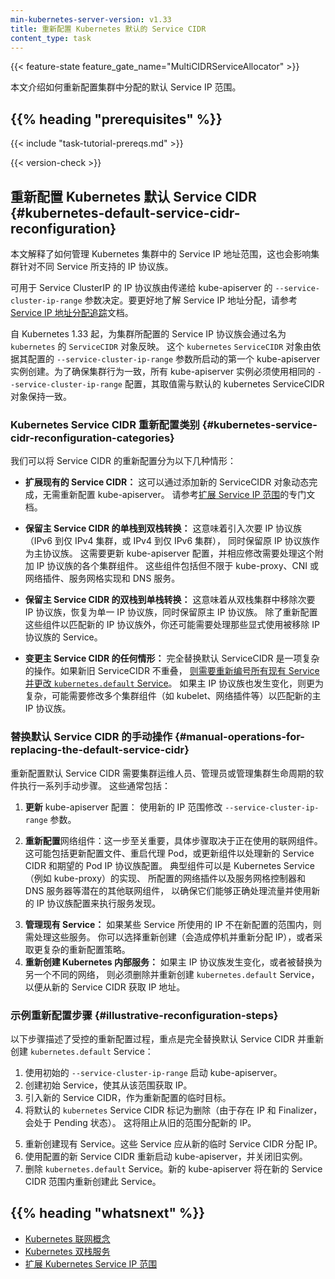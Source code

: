 ```yaml
---
min-kubernetes-server-version: v1.33
title: 重新配置 Kubernetes 默认的 Service CIDR
content_type: task
---
```

<!--
reviewers:
- thockin
- dwinship
min-kubernetes-server-version: v1.33
title: Kubernetes Default Service CIDR Reconfiguration
content_type: task
-->

<!-- overview -->
{{< feature-state feature_gate_name="MultiCIDRServiceAllocator" >}}

<!--
This document shares how to reconfigure the default Service IP range(s) assigned
to a cluster.
-->
本文介绍如何重新配置集群中分配的默认 Service IP 范围。

## {{% heading "prerequisites" %}}

{{< include "task-tutorial-prereqs.md" >}}

{{< version-check >}}

<!-- steps -->

<!--
## Kubernetes Default Service CIDR Reconfiguration

This document explains how to manage the Service IP address range within a
Kubernetes cluster, which also influences the cluster's supported IP families
for Services.
-->
## 重新配置 Kubernetes 默认 Service CIDR   {#kubernetes-default-service-cidr-reconfiguration}

本文解释了如何管理 Kubernetes 集群中的 Service IP 地址范围，这也会影响集群针对不同 Service 所支持的 IP 协议族。

<!--
The IP families available for Service ClusterIPs are determined by the
`--service-cluster-ip-range` flag to kube-apiserver. For a better understanding of Service IP address allocation, refer to the
[Services IP address allocation tracking](https://kubernetes.io/docs/reference/networking/virtual-ips/#ip-address-objects) documentation.
-->
可用于 Service ClusterIP 的 IP 协议族由传递给 kube-apiserver 的 `--service-cluster-ip-range`
参数决定。要更好地了解 Service IP 地址分配，请参考
[Service IP 地址分配追踪](/zh-cn/docs/reference/networking/virtual-ips/#ip-address-objects)文档。

<!--
Since Kubernetes 1.33, the Service IP families configured for the cluster are
reflected by the `ServiceCIDR` object named `kubernetes`. The `kubernetes` `ServiceCIDR`
object is created by the first kube-apiserver instance that starts, based on its
configured `--service-cluster-ip-range` flag. To ensure consistent cluster behavior, all kube-apiserver instances must be configured with the same `--service-cluster-ip-range` values, which must match the default kubernetes ServiceCIDR object.
-->
自 Kubernetes 1.33 起，为集群所配置的 Service IP 协议族会通过名为 `kubernetes` 的 `ServiceCIDR` 对象反映。
这个 `kubernetes` `ServiceCIDR` 对象由依据其配置的 `--service-cluster-ip-range`
参数所启动的第一个 kube-apiserver 实例创建。为了确保集群行为一致，所有 kube-apiserver 实例必须使用相同的
`--service-cluster-ip-range` 配置，其取值需与默认的 kubernetes ServiceCIDR 对象保持一致。

<!--
### Kubernetes Service CIDR Reconfiguration Categories

We can categorize Service CIDR reconfiguration into the following scenarios:
-->
### Kubernetes Service CIDR 重新配置类别   {#kubernetes-service-cidr-reconfiguration-categories}

我们可以将 Service CIDR 的重新配置分为以下几种情形：

<!--
* **Extending the existing Service CIDRs:** This can be done dynamically by
    adding new ServiceCIDR objects without the need of reconfiguration of the
    kube-apiserver. Please refer to the dedicated documentation on
    [Extending Service IP
    Ranges](https://kubernetes.io/docs/tasks/network/extend-service-ip-ranges/).
-->
* **扩展现有的 Service CIDR：**
  这可以通过添加新的 ServiceCIDR 对象动态完成，无需重新配置 kube-apiserver。
  请参考[扩展 Service IP 范围](/zh-cn/docs/tasks/network/extend-service-ip-ranges/)的专门文档。

<!--
* **Single-to-dual-stack conversion preserving the primary service CIDR:** This
    involves introducing a secondary IP family (IPv6 to an IPv4-only cluster, or
    IPv4 to an IPv6-only cluster) while keeping the original IP family as
    primary. This requires an update to the kube-apiserver configuration and a
    corresponding modification of various cluster components that need to handle
    this additional IP family. These components include, but are not limited to,
    kube-proxy, the CNI or network plugin, service mesh implementations, and DNS
    services.
-->
* **保留主 Service CIDR 的单栈到双栈转换：**
  这意味着引入次要 IP 协议族（IPv6 到仅 IPv4 集群，或 IPv4 到仅 IPv6 集群），
  同时保留原 IP 协议族作为主协议族。
  这需要更新 kube-apiserver 配置，并相应修改需要处理这个附加 IP 协议族的各个集群组件。
  这些组件包括但不限于 kube-proxy、CNI 或网络插件、服务网格实现和 DNS 服务。

<!--
* **Dual-to-single conversion preserving the primary service CIDR:** This
    involves removing the secondary IP family from a dual-stack cluster,
    reverting to a single IP family while retaining the original primary IP
    family. In addition to the reconfiguration of the components to match the
    new IP family, you might need to address Services that were explicitly
    configured to use the removed IP family.
-->
* **保留主 Service CIDR 的双栈到单栈转换：**
  这意味着从双栈集群中移除次要 IP 协议族，恢复为单一 IP 协议族，同时保留原主 IP 协议族。
  除了重新配置这些组件以匹配新的 IP 协议族外，你还可能需要处理那些显式使用被移除 IP 协议族的 Service。

<!--
* **Anything that results in changing the primary service CIDR:** Completely
  replacing the default ServiceCIDR is a complex operation. If the new
  ServiceCIDR does not overlap with the existing one, [it will require
  renumbering all existing Services and changing the `kubernetes.default`
  service](#Illustrative Reconfiguration Steps). The case where the primary IP
  family also changes is even more complicated, and may require to change
  multiple cluster components (kubelet, network plugins, etc.) to match the new
  primary IP family.
-->
* **变更主 Service CIDR 的任何情形：**
  完全替换默认 ServiceCIDR 是一项复杂的操作。如果新旧 ServiceCIDR 不重叠，
  [则需要重新编号所有现有 Service 并更改 `kubernetes.default` Service](#illustrative-reconfiguration-steps)。
  如果主 IP 协议族也发生变化，则更为复杂，可能需要修改多个集群组件（如 kubelet、网络插件等）以匹配新的主 IP 协议族。

<!--
### Manual Operations for Replacing the Default Service CIDR

Reconfiguring the default Service CIDR necessitates manual steps performed by
the cluster operator, administrator, or the software managing the cluster
lifecycle. These typically include:
-->
### 替换默认 Service CIDR 的手动操作   {#manual-operations-for-replacing-the-default-service-cidr}

重新配置默认 Service CIDR 需要集群运维人员、管理员或管理集群生命周期的软件执行一系列手动步骤。
这些通常包括：

<!--
1.  **Updating** the kube-apiserver configuration: Modify the
    `--service-cluster-ip-range` flag with the new IP range(s).
-->
1. **更新** kube-apiserver 配置：
   使用新的 IP 范围修改 `--service-cluster-ip-range` 参数。
<!--
2.  **Reconfiguring** the network components: This is a critical step and the
    specific procedure depends on the different networking components in use. It
    might involve updating configuration files, restarting agent pods, or
    updating the components to manage the new Service CIDR(s) and the desired IP
    family configuration for Pods. Typical components can be the implementation
    of Kubernetes Services, such as kube-proxy, and the configured networking
    plugin, and potentially other networking components like service mesh
    controllers and DNS servers, to ensure they can correctly handle traffic and
    perform service discovery with the new IP family configuration.
-->
2. **重新配置**网络组件：这一步至关重要，具体步骤取决于正在使用的联网组件。
   这可能包括更新配置文件、重启代理 Pod，或更新组件以处理新的 Service CIDR 和期望的 Pod IP 协议族配置。
   典型组件可以是 Kubernetes Service（例如 kube-proxy）的实现、
   所配置的网络插件以及服务网格控制器和 DNS 服务器等潜在的其他联网组件，
   以确保它们能够正确处理流量并使用新的 IP 协议族配置来执行服务发现。
<!--
3.  **Managing existing Services:** Services with IPs from the old CIDR need to
    be addressed if they are not within the new configured ranges. Options
    include recreation (leading to downtime and new IP assignments) or
    potentially more complex reconfiguration strategies.
4.  **Recreating internal Kubernetes services:** The `kubernetes.default`
    service must be deleted and recreated to obtain an IP address from the new
    Service CIDR if the primary IP family is changed or replaced by a different
    network.
-->
3. **管理现有 Service：**
   如果某些 Service 所使用的 IP 不在新配置的范围内，则需处理这些服务。
   你可以选择重新创建（会造成停机并重新分配 IP），或者采取更复杂的重新配置策略。
4. **重新创建 Kubernetes 内部服务：**
   如果主 IP 协议族发生变化，或者被替换为另一个不同的网络，
   则必须删除并重新创建 `kubernetes.default` Service，以便从新的 Service CIDR 获取 IP 地址。

<!--
### Illustrative Reconfiguration Steps

The following steps describe a controlled reconfiguration focusing on the
completely replacement of the default Service CIDR and the recreation of the
`kubernetes.default` Service:
-->
### 示例重新配置步骤   {#illustrative-reconfiguration-steps}

以下步骤描述了受控的重新配置过程，重点是完全替换默认 Service CIDR 并重新创建 `kubernetes.default` Service：

<!--
1.  Start the kube-apiserver with the initial `--service-cluster-ip-range`.
2.  Create initial Services that obtain IPs from this range.
3.  Introduce a new Service CIDR as a temporary target for reconfiguration.
4.  Mark the `kubernetes` default Service CIDR for deletion (it will remain
    pending due to existing IPs and finalizers). This prevents new allocations
    from the old range.
-->
1. 使用初始的 `--service-cluster-ip-range` 启动 kube-apiserver。
2. 创建初始 Service，使其从该范围获取 IP。
3. 引入新的 Service CIDR，作为重新配置的临时目标。
4. 将默认的 `kubernetes` Service CIDR 标记为删除（由于存在 IP 和 Finalizer，会处于 Pending 状态）。
   这将阻止从旧的范围分配新的 IP。
<!--
5.  Recreate existing Services. They should now be allocated IPs from the new,
    temporary Service CIDR.
6.  Restart the kube-apiserver with the new Service CIDR(s) configured and shut
    down the old instance.
7.  Delete the `kubernetes.default` service. The new kube-apiserver will
    recreate it within the new Service CIDR.
-->
5. 重新创建现有 Service。这些 Service 应从新的临时 Service CIDR 分配 IP。
6. 使用配置的新 Service CIDR 重新启动 kube-apiserver，并关闭旧实例。
7. 删除 `kubernetes.default` Service。新的 kube-apiserver 将在新的
   Service CIDR 范围内重新创建此 Service。

## {{% heading "whatsnext" %}}

<!--
* **Kubernetes Networking Concepts:**
  [https://kubernetes.io/docs/concepts/cluster-administration/networking/](https://kubernetes.io/docs/concepts/cluster-administration/networking/)
* **Kubernetes Dual-Stack Services:**
  [https://kubernetes.io/docs/concepts/services-networking/dual-stack/](https://kubernetes.io/docs/concepts/services-networking/dual-stack/)
* **Extending Kubernetes Service IP Ranges:**
  [https://kubernetes.io/docs/tasks/network/extend-service-ip-ranges/](https://kubernetes.io/docs/tasks/network/extend-service-ip-ranges/)
-->
* [Kubernetes 联网概念](/zh-cn/docs/concepts/cluster-administration/networking/)
* [Kubernetes 双栈服务](/zh-cn/docs/concepts/services-networking/dual-stack/)
* [扩展 Kubernetes Service IP 范围](/zh-cn/docs/tasks/network/extend-service-ip-ranges/)

